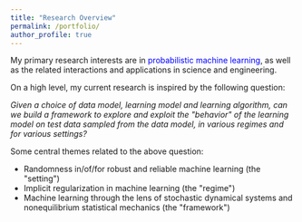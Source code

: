 ```yaml
---
title: "Research Overview"
permalink: /portfolio/
author_profile: true
---
```


My primary research interests are in <font color="blue">probabilistic machine learning</font>, as well as the related interactions and applications in science and engineering. <br>

On a high level, my current research is inspired by the following question: 

<font><i>Given a choice of data model, learning model and learning algorithm, can we build a framework to explore and exploit the "behavior" of the learning model on test data sampled from the data model, in various regimes and for various settings? </i></font><br>

Some central themes related to the above question:<br>
- Randomness in/of/for robust and reliable machine learning (the "setting")
- Implicit regularization in machine learning (the "regime")
- Machine learning through the lens of stochastic dynamical systems and nonequilibrium statistical mechanics (the "framework")
<br>
<br>

<!-- Some more specific research projects are: <br>

<img src="principle.png" width="280" height="280" style="float:right">

In particular, I apply and develop ideas and tools from several areas of probability theory, stochastic analysis, statistical learning, statistical mechanics and dynamical systems to address problems concerning <font color="blue">open dynamical systems</font> arising in statistical mechanics and machine learning. <br>

Open systems are, in a broad sense, components of a larger closed system that interact with other components of the larger system. These systems abound in applications and are typically random/stochastic, nonlinear, high-dimensional and have non-trivial dynamics. Studying physical and artificial systems rigorously within an appropriate open systems framework allows us to gain valuable insights into these systems. The overarching theme of my current research revolves around using probabilistic and statistical approaches to understand <font color="blue"><i>learning of dynamical representations</i></font> and <font color="blue"><i>physics of dynamical systems</i></font>.  <br> 
{% include base_path %}


{% for post in site.portfolio %}
  {% include archive-single.html %}
{% endfor %}
 
 <i>Click on the project titles above to learn more about our work.</i> 
-->


